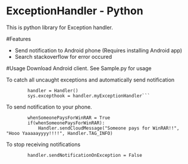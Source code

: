 # ExceptionHandler - Python
This is python library for Exception handler.

#Features
- Send notification to Android phone (Requires installing Android app)
- Search stackoverflow for error occured

#Usage
Download <a ref="https://github.com/cyn0/ExceptionHandler/releases/download/0.1/ExceptionHandler-v0.1-beta.apk">Android client</a>. 
See Sample.py for usage

To catch all uncaught exceptions and automatically send notification
```       
        handler = Handler()
        sys.excepthook = handler.myExceptionHandler```
```
To send notification to your phone.
```
        whenSomeonePaysForWinRAR = True
        if(whenSomeonePaysForWinRAR):
            Handler.sendCloudMessage("Someone pays for WinRAR!!", "Hooo Yaaaaayyyy!!!!", Handler.TAG_INFO)
```
To stop receiving notifications
```
        handler.sendNotificationOnException = False
```
